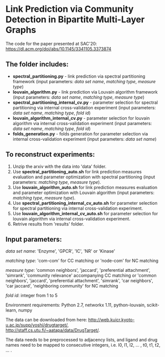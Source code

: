 # Link Prediction via Community Detection in Bipartite Multi-Layer Graphs
The code for the paper presented at SAC'20:
https://dl.acm.org/doi/abs/10.1145/3341105.3373874

## The folder includes:
- **spectral_partitioning.py** - link prediction via spectral partitioning framework (input parameters: *data set name*, *matching type*, *measure type*)
- **louvain_algorithm.py** - link prediction via Louvain algorithm framework (input parameters: *data set name*, *matching type*, *measure type*)
- **spectral_partitioning_internal_cv.py** - parameter selection for spectral partitioning via internal cross-validation experiment (input parameters: *data set name*, *matching type*, *fold id*)
- **louvain_algorithm_internal_cv.py** - parameter selection for louvain algorithm via internal cross-validation experiment (input parameters: *data set name*, *matching type*, *fold id*)
- **folds_generation.py** - folds generation for parameter selection via internal cross-validation experiment (input parameters: *data set name*)

## To reconstruct experiments:
1) Unzip the arxiv with the data into 'data' folder.
2) Use **spectral_partitioning_auto.sh** for link prediction measures evaluation and parameter optimization with spectral partitioning (input parameters: *matching type*, *measure type*).
3) Use **louvain_algorithm_auto.sh** for link prediction measures evaluation and parameter optimization with Louvain algorithm (input parameters: *matching type*, *measure type*).
4) Use **spectral_partitioning_internal_cv_auto.sh** for parameter selection for spectral partitioning via internal cross-validation experiment.
5) Use **louvain_algorithm_internal_cv_auto.sh** for parameter selection for louvain algorithm via internal cross-validation experiment.
6) Retrive results from 'results' folder.

## Input parameters:
*data set name*: 'Enzyme', 'GPCR', 'IC', 'NR' or 'Kinase'

*matching type*: 'com-com' for CC matching or 'node-com' for NC matching

*measure type*: 'common neighbors', 'jaccard', 'preferential attachment', 'simrank', 'community relevance' accompanying CC matching or 'common neighbors', 'jaccard', 'preferential attachment', 'simrank', 'car neighbors', 'car jaccard', 'neighboring community' for NC matching

*fold id*: integer from 1 to 5


Environment requirements: Python 2.7, networkx 1.11, python-louvain, scikit-learn, numpy

The data can be downloaded from here: http://web.kuicr.kyoto-u.ac.jp/supp/yoshi/drugtarget/, http://staff.cs.utu.fi/~aatapa/data/DrugTarget/.

The data needs to be preprocessed to adjacency lists, and ligand and drug names need to be mapped to consecutive integers, i.e. l0, l1, l2, ... , t0, t1, t2, ... .
